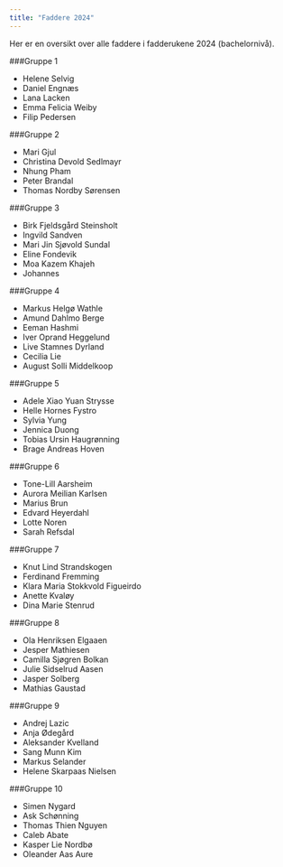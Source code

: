 ```yaml
---
title: "Faddere 2024"
---
```


Her er en oversikt over alle faddere i fadderukene 2024 (bachelornivå).


###Gruppe 1
* Helene Selvig
* Daniel Engnæs
* Lana Lacken
* Emma Felicia Weiby
* Filip Pedersen


###Gruppe 2
* Mari Gjul
* Christina Devold Sedlmayr
* Nhung Pham
* Peter Brandal
* Thomas Nordby Sørensen


###Gruppe 3
* Birk Fjeldsgård Steinsholt
* Ingvild Sandven
* Mari Jin Sjøvold Sundal
* Eline Fondevik
* Moa Kazem Khajeh
* Johannes


###Gruppe 4
* Markus Helgø Wathle
* Amund Dahlmo Berge
* Eeman Hashmi
* Iver Oprand Heggelund
* Live Stamnes Dyrland
* Cecilia Lie
* August Solli Middelkoop


###Gruppe 5
* Adele Xiao Yuan Strysse
* Helle Hornes Fystro
* Sylvia Yung
* Jennica Duong
* Tobias Ursin Haugrønning
* Brage Andreas Hoven


###Gruppe 6
* Tone-Lill Aarsheim
* Aurora Meilian Karlsen
* Marius Brun
* Edvard Heyerdahl
* Lotte Noren
* Sarah Refsdal


###Gruppe 7
* Knut Lind Strandskogen
* Ferdinand Fremming
* Klara Maria Stokkvold Figueirdo
* Anette Kvaløy
* Dina Marie Stenrud


###Gruppe 8
* Ola Henriksen Elgaaen
* Jesper Mathiesen
* Camilla Sjøgren Bolkan
* Julie Sidselrud Aasen
* Jasper Solberg
* Mathias Gaustad


###Gruppe 9
* Andrej Lazic
* Anja Ødegård
* Aleksander Kvelland
* Sang Munn Kim
* Markus Selander
* Helene Skarpaas Nielsen


###Gruppe 10
* Simen Nygard
* Ask Schønning
* Thomas Thien Nguyen
* Caleb Abate
* Kasper Lie Nordbø
* Oleander Aas Aure
